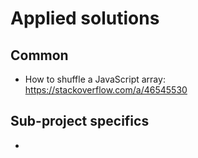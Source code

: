 # Applied solutions

## Common

- How to shuffle a JavaScript array: https://stackoverflow.com/a/46545530

## Sub-project specifics

- 
